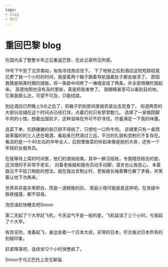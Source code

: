 ```yaml
---
tags:
- blog
- 旅行
---
```


<style>
/* 图片居中 */
img {
  display: block;
  margin-left: auto;
  margin-right: auto;
  width: 70%;
}
</style>
# 重回巴黎 blog

在国内呆了整整半年之后重返巴黎，在此记录所见所感。

19号下午到了北京南站，匆匆寻找旅店住下。
下了地铁之后到酒店这短短路程竟花费了我一个小时的时间，我提着两个箱子跟着导航饿着肚子都走崩溃了。
原因我猜是隔离时期的措施，将一条路中间修了一堵墙变成了两条，并全部用栅栏围起来。
高德地图也没有及时更新，真是把我害惨了。
我眼睛甚至可以看到目的地，它离我那么近。可望不可及，只能绕路。

到达酒店已然晚上9点之后了，将箱子扔到房间里就抓紧出去觅食了。
街道两旁的大部分店铺在这个时间点已经打烊，点着灯的只有寥寥数几。
选择了一家做跷脚牛肉的小馆，想着出国前夕，这种滋味在外可不好寻找，尽量满足一下我的味蕾。

选菜下单，饥肠辘辘的我已顾不得挑了，只想吃一口热牛肉。
店铺里只有一桌西装革履的的三人还在喝酒，看起来已然酒过三巡，平日的礼貌和克制已不复存在。
看店的是一个40左右的中年女人，后厨里做菜的听起来像是她的大哥，还有一个年轻的女服务员。

在我等待上菜的时间里，他们的酒局结束。其中一醉汉结账，令我瞠目结舌的是，这流氓的手非常不老实，
对着老板娘和服务员动手动脚，语言也让我恶心。
本着路见不平拔刀相助的想法，就在我出言制止时，老板娘长袖善舞化解了矛盾，并笑着让他下次再来。

世界并非是非黑即白，而是一道精致的灰。
家庭小馆可能就是这样吧，在夹缝中跌跌撞撞，都不容易。

洗完澡赶快睡去吧Simon

第二天起了个大早赶飞机，今天运气不是一般的差，飞机延误了三个小时，亏我起了个大早。

有惊无险，准备起飞，身边坐着一个日本大叔，非常的日本，符合我对日本所有的刻板印象。

赶紧降落吧，连续坐12个小时快憋疯了。

Simon于乌兰巴托上空无聊留.
